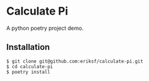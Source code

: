 Calculate Pi
============

A python poetry project demo.

Installation
------------

```
$ git clone git@github.com:eriksf/calculate-pi.git
$ cd calculate-pi
$ poetry install
```




